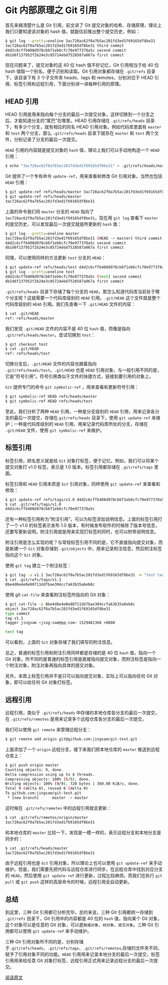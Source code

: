 <!--
 * @Description: Git文件夹
 * @Author: xiehuaqiang
 * @FilePath: \kaka-blog\src\docs\kaka\git\Git内部原理之Git对象引用.md
 * @Date: 2021-07-31 20:34:40
 * @LastEditTime: 2021-07-31 20:53:31
-->

# Git 内部原理之 Git 引用

首先来搞清楚什么是 Git 引用，前文讲了 Git 提交对象的哈希、存储原理，理论上我们只要知道该对象的 hash 值，就能往前推出整个提交历史，例如：

```bash
$ git log --pretty=oneline 3ac728ac62f0a7b5ac201fd3ed1f69165df8be31
3ac728ac62f0a7b5ac201fd3ed1f69165df8be31 third commit
d4d2c6cffb408d978cb6f1eb6cfc70e977378a5c second commit
db1d6f137952f2b24e3c85724ebd7528587a067a first commit
```

现在问题来了，提交对象的这 40 位 hash 值不好记忆，Git 引用相当于给 40 位 hash 值取一个别名，便于识别和读取。Git 引用对象都存储在 `.git/refs` 目录下，该目录下有 3 个子文件夹 heads、tags 和 remotes，分别对应于 HEAD 引用、标签引用和远程引用，下面分别讲一讲每种引用的原理。

## HEAD 引用

HEAD 引用是用来指向每个分支的最后一次提交对象，这样切换到一个分支之后，才能知道分支的“尾巴”在哪里。HEAD 引用存储在 `.git/refs/heads` 目录下，有多少个分支，就有相应的同名 HEAD 引用对象。例如代码库里面有 `master` 和 `test` 两个分支，那么 `.git/refs/heads` 目录下就存在 `master` 和 `test` 两个文件，分别记录了分支的最后一次提交。

`HEAD` 引用的内容就是提交对象的 `hash` 值，理论上我们可以手动地构造一个 `HEAD` 引用：

```bash
$ echo "3ac728ac62f0a7b5ac201fd3ed1f69165df8be31" > .git/refs/heads/master
```

Git 提供了一个专有命令 `update-ref`，用来查看和修改 Git 引用对象，当然也包括 `HEAD` 引用：

```bash
$ git update-ref refs/heads/master 3ac728ac62f0a7b5ac201fd3ed1f69165df8be31
$ git update-ref refs/heads/master
3ac728ac62f0a7b5ac201fd3ed1f69165df8be31
```

上面的命令我们将 `master` 分支的 `HEAD` 指向了 `3ac728ac62f0a7b5ac201fd3ed1f69165df8be31`，现在用 `git log` 查看下 `master` 的提交历史，可以发现最后一次提交就是所更新的 `hash` 值：

```bash
$ git log --pretty=oneline master
3ac728ac62f0a7b5ac201fd3ed1f69165df8be31 (HEAD -> master) third commit
d4d2c6cffb408d978cb6f1eb6cfc70e977378a5c second commit
db1d6f137952f2b24e3c85724ebd7528587a067a first commit
```

同理，可以使用同样的方法更新 `test` 分支的 `HEAD`：

```bash
$ git update-ref refs/heads/test d4d2c6cffb408d978cb6f1eb6cfc70e977378a5c
$ git log --pretty=oneline test
d4d2c6cffb408d978cb6f1eb6cfc70e977378a5c (test) second commit
db1d6f137952f2b24e3c85724ebd7528587a067a first commit
```

`.git/refs/heads` 目录下存储了每个分支的 `HEAD`，那怎么知道代码库当前处于哪个分支呢？这就需要一个代码库级别的 `HEAD` 引用。`.git/HEAD` 这个文件就是整个代码库级别的 `HEAD` 引用。我们先查看一下 `.git/HEAD` 文件的内容：

```bash
$ cat .git/HEAD
ref: refs/heads/master
```

我们发现 `.git/HEAD` 文件的内容不是 40 位 `hash` 值，而像是指向 `.git/refs/heads/master`。尝试切换到 `test`：

```bash
$ git checkout test
$ cat .git/HEAD
ref: refs/heads/test
```

切换分支后，`.git/HEAD` 文件的内容也跟着指向 `.git/refs/heads/test`。`.git/HEAD` 也是 `HEAD` 引用对象，与一般引用不同的是，它是“符号引用”。符号引用类似于文件的快捷方式，链接到要引用的对象上。

`Git` 提供专门的命令 `git symbolic-ref` ，用来查看和更新符号引用：

```bash
$ git symbolic-ref HEAD refs/heads/master
$ git symbolic-ref HEAD refs/heads/test
```

至此，我们分析了两种 `HEAD` 引用，一种是分支级别的 `HEAD` 引用，用来记录各分支的最后一次提交，存储在.`git/refs/heads` 目录下，使用 `git update-ref` 来维护；一种是代码库级别的 `HEAD` 引用，用来记录代码库所处的分支，存储在 `.git/HEAD` 文件，使用 `git symbolic-ref` 来维护。

## 标签引用

标签引用，顾名思义就是给 `Git` 对象打标签，便于记忆。例如，我们可以将某个提交对象打 v1.0 标签，表示是 1.0 版本。标签引用都存储在 `.git/refs/tags` 里面。

标签引用和 `HEAD` 引用本质是 `Git` 引用对象，同样使用 `git update-ref` 来查看和修改：

```bash
$ git update-ref refs/tags/v1.0 d4d2c6cffb408d978cb6f1eb6cfc70e977378a5c
$ cat .git/refs/tags/v1.0
d4d2c6cffb408d978cb6f1eb6cfc70e977378a5c
```

还有一种标签引用称为“附注引用”，可以为标签添加说明信息。上面的标签引用打了一个 v1.0 的标签表示发布 1.0 版本，有时候发布软件的时候除了版本号信息，还要写更新说明。附注引用就是用来实现打标签的同时，也可以附带说明信息。

附注引用是怎么实现的呢？与常规标签引用不同的是，它不直接指向提交对象，而是新建一个 `Git` 对象存储到 `.git/objects` 中，用来记录附注信息，然后附注标签指向这个 `Git` 对象。

使用 `git tag` 建立一个附注标签：

```bash
$ git tag -a v1.1 3ac728ac62f0a7b5ac201fd3ed1f69165df8be31 -m "test tag"
$ cat .git/refs/tags/v1.1
8be4d8e4e8e80711dd7bae304ccfa63b35a6eb8c
```

使用 git `cat-file` 来查看附注标签所指向的 Git 对象：

```bash
$ git cat-file -p 8be4d8e4e8e80711dd7bae304ccfa63b35a6eb8c
object 3ac728ac62f0a7b5ac201fd3ed1f69165df8be31
type commit
tag v1.1
tagger jingsam <jing-sam@qq.com> 1529481368 +0800

test tag
```

可以看到，上面的 `Git` 对象存储了我们填写的附注信息。

总之，普通的标签引用和附注引用同样都是存储的是 40 位 `hash` 值，指向一个 Git 对象，所不同的是普通的标签引用是直接指向提交对象，而附注标签是指向一个附注对象，附注对象再指向具体的提交对象。

另外，本质上标签引用并不是只可以指向提交对象，实际上可以指向任何 Git 对象，即可以给任何 Git 对象打标签。

## 远程引用

远程引用，类似于 `.git/refs/heads` 中存储的本地仓库各分支的最后一次提交，在 `.git/refs/remotes` 是用来记录多个远程仓库各分支的最后一次提交。

我们可以使用 `git remote` 来管理远程分支：

```bash
$ git remote add origin git@github.com:jingsam/git-test.git
```

上面添加了一个 `origin` 远程分支，接下来我们把本地仓库的 `master` 推送到远程仓库上：

```bash
$ git push origin master
Counting objects: 9, done.
Delta compression using up to 4 threads.
Compressing objects: 100% (5/5), done.
Writing objects: 100% (9/9), 720 bytes | 360.00 KiB/s, done.
Total 9 (delta 0), reused 0 (delta 0)
To github.com:jingsam/git-test.git
 * [new branch]      master -> master
```

这时候在 `.git/refs/remotes` 中的远程引用就会更新：

```bash
$ cat .git/refs/remotes/origin/master
3ac728ac62f0a7b5ac201fd3ed1f69165df8be31
```

和本地仓库的 `master` 比较一下，发现是一模一样的，表示远程分支和本地分支是同步的：

```bash
$ cat .git/refs/heads/master
3ac728ac62f0a7b5ac201fd3ed1f69165df8be31
```

由于远程引用也是 `Git` 引用对象，所以理论上也可以使用 `git update-ref` 来手动维护。但是，我们需要先把代码与远程仓库进行同步，在远程仓库中找到对应分支的 `HEAD`，然后使用 `git update-ref` 进行更新，过程比较麻烦。而我们在执行 `git pull` 或 `git push` 这样的高层命令的时候，远程引用会自动更新。

## 总结

到这里，三种 Git 引用都已分析完毕。总的来说，三种 Git 引用都统一存储到 `.git/refs` 目录下，Git 引用中的内容都是 40 位的 `hash` 值，指向某个 Git 对象，这个对象可以是任意的 Git 对象，可以是`数据对象`、`树对象`、`提交对象`。三种 Git 引用都可以使用 `git update-ref` 来手动维护。

三种 Git 引用对象所不同的是，分别存储于`.git/refs/heads`、`.git/refs/tags`、`.git/refs/remotes`,存储的文件夹不同，赋予了引用对象不同的功能。`HEAD` 引用用来记录本地分支的最后一次提交，标签引用用来给任意 Git 对象打标签，远程引用正式用来记录远程分支的最后一次提交。

[阅读原文](https://jingsam.github.io/2018/10/12/git-reference.html)

